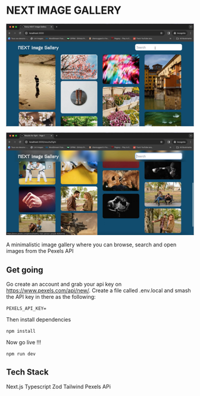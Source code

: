 # NEXT IMAGE GALLERY

![Screen shot 1 of the demo](shot-1.jpeg)

![Screen shot 2 of the demo](shot-2.jpeg)

A minimalistic image gallery where you can browse, search and open images from the Pexels API

## Get going

Go create an account and grab your api key on https://www.pexels.com/api/new/. Create a file called .env.local and smash the API key in there as the following:

```
PEXELS_API_KEY=
```

Then install dependencies

```
npm install
```

Now go live !!!

```
npm run dev
```

## Tech Stack

Next.js
Typescript
Zod
Tailwind
Pexels APi
